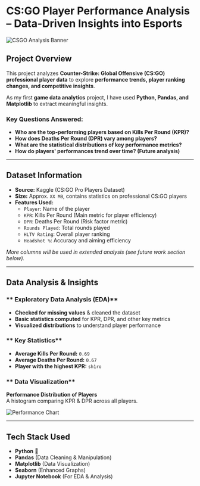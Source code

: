 # CS:GO Player Performance Analysis – Data-Driven Insights into Esports  

![CSGO Analysis Banner](/content/images/performance_chart.png)  

## Project Overview  
This project analyzes **Counter-Strike: Global Offensive (CS:GO) professional player data** to explore **performance trends, player ranking changes, and competitive insights**.  

As my first **game data analytics** project, I have used **Python, Pandas, and Matplotlib** to extract meaningful insights.  

### **Key Questions Answered:**  
-  **Who are the top-performing players based on Kills Per Round (KPR)?**  
-  **How does Deaths Per Round (DPR) vary among players?**  
-  **What are the statistical distributions of key performance metrics?**  
-  **How do players' performances trend over time? (Future analysis)**  

---

##  Dataset Information  
- **Source:** Kaggle (CS:GO Pro Players Dataset)  
- **Size:** Approx. `XX MB`, contains statistics on professional CS:GO players  
- **Features Used:**
  - `Player`: Name of the player  
  - `KPR`: Kills Per Round (Main metric for player efficiency)  
  - `DPR`: Deaths Per Round (Risk factor metric)  
  - `Rounds Played`: Total rounds played  
  - `HLTV Rating`: Overall player ranking  
  - `Headshot %`: Accuracy and aiming efficiency  

 *More columns will be used in extended analysis (see future work section below).*

---

##  Data Analysis & Insights  

### ** Exploratory Data Analysis (EDA)**
- **Checked for missing values** & cleaned the dataset  
- **Basic statistics computed** for KPR, DPR, and other key metrics  
- **Visualized distributions** to understand player performance  

### ** Key Statistics**
- **Average Kills Per Round:** `0.69`  
- **Average Deaths Per Round:** `0.67`  
- **Player with the highest KPR:** `sh1ro`  

### ** Data Visualization**
  **Performance Distribution of Players**  
A histogram comparing KPR & DPR across all players.  

![Performance Chart](/content/images/top_kd_ratio.png)  

---

##  Tech Stack Used  
- **Python** 🐍  
- **Pandas** (Data Cleaning & Manipulation)  
- **Matplotlib** (Data Visualization)  
- **Seaborn** (Enhanced Graphs)  
- **Jupyter Notebook** (For EDA & Analysis)  



